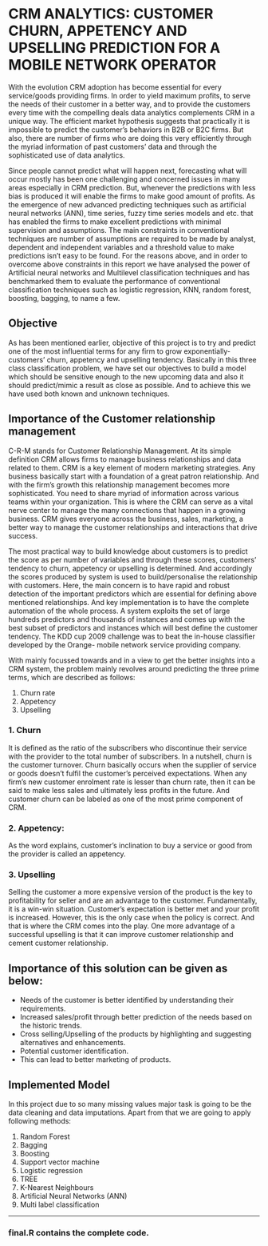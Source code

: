 
# CRM ANALYTICS: CUSTOMER CHURN, APPETENCY AND UPSELLING PREDICTION FOR A MOBILE NETWORK OPERATOR


With the evolution CRM adoption has become essential for every service/goods providing
firms. In order to yield maximum profits, to serve the needs of their customer in a better way,
and to provide the customers every time with the compelling deals data analytics complements
CRM in a unique way. The efficient market hypothesis suggests that practically it is impossible
to predict the customer’s behaviors in B2B or B2C firms. But also, there are number of firms
who are doing this very efficiently through the myriad information of past customers’ data and
through the sophisticated use of data analytics.


Since people cannot predict what will happen next, forecasting what will occur mostly has been
one challenging and concerned issues in many areas especially in CRM prediction. But,
whenever the predictions with less bias is produced it will enable the firms to make good
amount of profits. As the emergence of new advanced predicting techniques such as artificial
neural networks (ANN), time series, fuzzy time series models and etc. that has enabled the
firms to make excellent predictions with minimal supervision and assumptions. The main
constraints in conventional techniques are number of assumptions are required to be made by
analyst, dependent and independent variables and a threshold value to make predictions isn’t
easy to be found. For the reasons above, and in order to overcome above constraints in this
report we have analysed the power of Artificial neural networks and Multilevel classification
techniques and has benchmarked them to evaluate the performance of conventional
classification techniques such as logistic regression, KNN, random forest, boosting, bagging,
to name a few.


## Objective
As has been mentioned earlier, objective of this project is to try and predict one of the most influential terms for any firm to grow exponentially- customers’ churn, appetency and upselling tendency. Basically in this three class classification problem, we have set our objectives to build a model which should be sensitive enough to the new upcoming data and also it should predict/mimic a result as close as possible. And to achieve this we have used both known and unknown techniques.
## Importance of the Customer relationship management

C-R-M stands for Customer Relationship Management. At its simple definition CRM allows firms to manage business relationships and data related to them. CRM is a key element of modern marketing strategies. Any business basically start with a foundation of a great patron relationship. And with the firm’s growth this relationship management becomes more sophisticated. You need to share myriad of information across various teams within your organization. This is where the CRM can serve as a vital nerve center to manage the many connections that happen in a growing business. CRM gives everyone across the business, sales, marketing, a better way to manage the customer relationships and interactions that drive success.


The most practical way to build knowledge about customers is to predict the score as per number of variables and through these scores, customers’ tendency to churn, appetency or upselling is determined. And accordingly the scores produced by system is used to build/personalise the relationship with customers. Here, the main concern is to have rapid and robust detection of the important predictors which are essential for defining above mentioned relationships. And key implementation is to have the complete automation of the whole process. A system exploits the set of large hundreds predictors and thousands of instances and comes up with the best subset of predictors and instances which will best define the customer tendency. The KDD cup 2009 challenge was to beat the in-house classifier developed by the Orange- mobile network service providing company.

With mainly focussed towards and in a view to get the better insights into a CRM system, the problem mainly revolves around predicting the three prime terms, which are described as follows:
1. Churn rate
2. Appetency
3. Upselling


### 1. Churn

It is defined as the ratio of the subscribers who discontinue their service with the provider to the total number of subscribers. In a nutshell, churn is the customer turnover. Churn basically occurs when the supplier of service or goods doesn’t fulfil the customer’s perceived expectations. When any firm’s new customer enrolment rate is lesser than churn rate, then it can be said to make less sales and ultimately less profits in the future. And customer churn can be labeled as one of the most prime component of CRM.
### 2. Appetency: 
As the word explains, customer’s inclination to buy a service or good from the provider is called an appetency.

### 3. Upselling
Selling the customer a more expensive version of the product is the key to profitability for seller and are an advantage to the customer. Fundamentally, it is a win-win situation. Customer’s expectation is better met and your profit is increased. However, this is the only case when the policy is correct. And that is where the CRM comes into the play. One more advantage of a successful upselling is that it can improve customer relationship and cement customer relationship.


## Importance of this solution can be given as below:
- Needs of the customer is better identified by understanding their requirements.
-  Increased sales/profit through better prediction of the needs based on the historic trends. 
- Cross selling/Upselling of the products by highlighting and suggesting alternatives and enhancements. 
- Potential customer identification. 
-  This can lead to better marketing of products.

## Implemented Model
In this project due to so many missing values major task is going to be the data cleaning and data imputations. Apart from that we are going to apply following methods:
1. Random Forest
2. Bagging
3. Boosting
4. Support vector machine
5. Logistic regression
6. TREE
7. K-Nearest Neighbours
8. Artificial Neural Networks (ANN)
9. Multi label classification


----------
### final.R contains the complete code.
